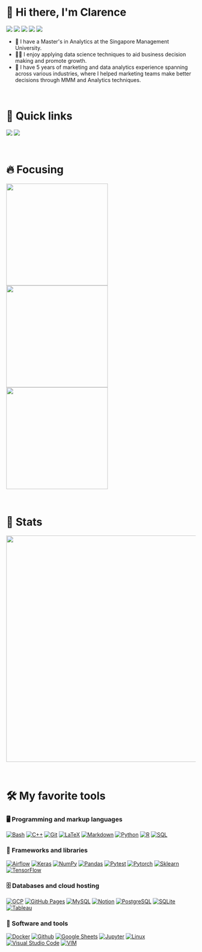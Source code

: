 <h1 align="left">👋 Hi there, I'm Clarence</h1>

<p align="left">
  <img src="https://img.shields.io/badge/data%20analytics-34113F?style=for-the-badge">
  <img src="https://img.shields.io/badge/data%20science-535ECF?style=for-the-badge">
  <img src="https://img.shields.io/badge/machine%20learning-107E7D?style=for-the-badge">
  <img src="https://img.shields.io/badge/deep%20learning-E3B505?style=for-the-badge">
  <img src="https://img.shields.io/badge/natural%20language%20processing-CF539C?style=for-the-badge">
</p>

- 🔭 I have a Master's in Analytics at the Singapore Management University.
- 🧑‍💻 I enjoy applying data science techniques to aid business decision making and promote growth.
- 🌱 I have 5 years of marketing and data analytics experience spanning across various industries, where I helped marketing teams make better decisions through MMM and Analytics techniques.

<br>

# 🎯 Quick links 

<p align="left">
  <a href="https://csanry.github.io/" target="_blank"><img src="https://img.shields.io/badge/personal%20site-FF7E33?style=for-the-badge&logo=GitBook&logoColor=white"></a>
  <a href="https://www.linkedin.com/in/clarencesan/" target="_blank"><img src="https://img.shields.io/badge/linkedin-0077B5?style=for-the-badge&logo=linkedin&logoColor=white"></a>
</p>

<br>

# 🔥 Focusing  

<!-- Repo info cards - https://github.com/anuraghazra/github-readme-stats -->
<!-- Small repo cards (fork) - https://github.com/DenverCoder1/github-readme-stats -->

<p align="left">
  <a href="https://github.com/scikit-learn/scikit-learn/"><img width="270" src="https://github-readme-stats.vercel.app/api/pin/?username=scikit-learn&repo=scikit-learn&theme=prussian&hide_border=true&show_icons=true" alt=""></a>
  <a href="https://github.com/altair-viz/altair/"><img width="270" src="https://github-readme-stats.vercel.app/api/pin/?username=altair-viz&repo=altair&theme=prussian&hide_border=true&show_icons=true" alt=""></a>
  <a href="https://github.com/csanry/mlalgos/"><img width="270" src="https://github-readme-stats.vercel.app/api/pin/?username=csanry&repo=mlalgos&theme=prussian&hide_border=true&show_icons=true" alt=""></a>
</p>

<br>

# 📃 Stats

<!-- GitHub Readme Streak Stats - https://github.com/DenverCoder1/github-readme-streak-stats -->

<p align="center">
  <img width ="600" src="https://github-readme-streak-stats.herokuapp.com/?user=csanry&theme=prussian&hide_border=true">
</p>

<!-- Some badges are from https://github.com/Ileriayo/markdown-badges -->

<br>

# 🛠️ My favorite tools

### 🖥️ Programming and markup languages

<p>
    <a href="https://github.com/search?q=user%3Acsanry+language%3Abash"><img alt="Bash" src="https://img.shields.io/badge/Bash-121011.svg?logo=gnu-bash&logoColor=white"></a>
    <a href="https://github.com/search?q=user%3Acsanry+language%3Ac"><img alt="C++" src="https://img.shields.io/badge/C++-%2300599C.svg?logo=c%2B%2B&logoColor=white"></a>
    <a href="#"><img alt="Git" src="https://img.shields.io/badge/Git-F05033.svg?logo=git&logoColor=white"></a>
    <a href="https://github.com/search?q=user%3Acsanry+language%3Atex"><img alt="LaTeX" src="https://img.shields.io/badge/LaTeX-008080.svg?logo=LaTeX&logoColor=white"></a>
    <a href="https://github.com/search?q=user%3Acsanry+language%3Amarkdown"><img alt="Markdown" src="https://img.shields.io/badge/Markdown-000000.svg?logo=markdown&logoColor=white"></a>
    <a href="https://github.com/search?q=user%3Acsanry+language%3Apython"><img alt="Python" src="https://img.shields.io/badge/Python-14354C.svg?logo=python&logoColor=white"></a>
    <a href="https://github.com/search?q=user%3Acsanry+language%3Ar"><img alt="R" src="https://img.shields.io/badge/R-276DC3.svg?logo=r&logoColor=white"></a>
    <a href="https://github.com/search?q=user%3Acsanry+language%3Asql"><img alt="SQL" src="https://custom-icon-badges.herokuapp.com/badge/SQL-025E8C.svg?logo=database&logoColor=white"></a>
</p>

### 🧰 Frameworks and libraries

<p>
    <a href="#"><img alt="Airflow" src="https://img.shields.io/badge/Airflow-017CEE?logo=Apache%20Airflow&logoColor=white"></a>
    <a href="#"><img alt="Keras" src="https://img.shields.io/badge/Keras-D00000.svg?logo=Keras&logoColor=white"></a>
    <a href="#"><img alt="NumPy" src="https://img.shields.io/badge/Numpy-013243.svg?logo=numpy&logoColor=white"></a>
    <a href="#"><img alt="Pandas" src="https://img.shields.io/badge/Pandas-150458.svg?logo=pandas&logoColor=white"></a>
    <a href="#"><img alt="Pytest" src="https://img.shields.io/badge/Pytest-0A9EDC.svg?logo=pytest&logoColor=white"></a>
    <a href="#"><img alt="Pytorch" src="https://img.shields.io/badge/PyTorch-%23EE4C2C.svg?logo=PyTorch&logoColor=white"></a>
    <a href="#"><img alt="Sklearn" src="https://img.shields.io/badge/Sklearn-%23F7931E.svg?logo=scikit-learn&logoColor=white"></a>
    <a href="#"><img alt="TensorFlow" src="https://img.shields.io/badge/TensorFlow-FF6F00.svg?logo=TensorFlow&logoColor=white"></a>
</p>

### 🗄️ Databases and cloud hosting

<p>
    <a href="#"><img alt="GCP" src="https://img.shields.io/badge/GCP-%234285F4.svg?logo=google-cloud&logoColor=white"></a>
    <a href="#"><img alt="GitHub Pages" src="https://img.shields.io/badge/GitHub%20Pages-327FC7.svg?logo=github&logoColor=white"></a>
    <a href="#"><img alt="MySQL" src="https://img.shields.io/badge/MySQL-00f.svg?logo=mysql&logoColor=white"></a>
    <a href="#"><img alt="Notion" src="https://img.shields.io/badge/Notion-010101.svg?logo=notion&logoColor=white"></a>
    <a href="#"><img alt="PostgreSQL" src ="https://img.shields.io/badge/PostgreSQL-316192.svg?logo=postgresql&logoColor=white"></a>
    <a href="#"><img alt="SQLite" src ="https://img.shields.io/badge/SQLite-07405e.svg?logo=sqlite&logoColor=white"></a>
    <a href="#"><img alt="Tableau" src ="https://img.shields.io/badge/Tableau-023020?logo=tableau&logoColor=white"></a>
</p>

### 🔨 Software and tools

<p>
    <a href="#"><img alt="Docker" src="https://img.shields.io/badge/Docker-%230db7ed.svg?logo=docker&logoColor=white"></a>
    <a href="#"><img alt="Github" src="https://img.shields.io/badge/Github-%23121011.svg?logo=github&logoColor=white"></a>
    <a href="#"><img alt="Google Sheets" src="https://img.shields.io/badge/GSheets-34A853.svg?logo=google%20sheets&logoColor=white"></a>
    <a href="#"><img alt="Jupyter" src="https://img.shields.io/badge/Jupyter-F37626.svg?logo=Jupyter&logoColor=white"></a>
    <a href="#"><img alt="Linux" src="https://img.shields.io/badge/Linux-FCC624?logo=linux&logoColor=black"></a>
    <a href="#"><img alt="Visual Studio Code" src="https://img.shields.io/badge/VS%20Code-0078d7.svg?logo=visual-studio-code&logoColor=white"></a>    
    <a href="#"><img alt="VIM" src="https://img.shields.io/badge/VIM-%2311AB00.svg?logo=vim&logoColor=white"></a>
</p>
